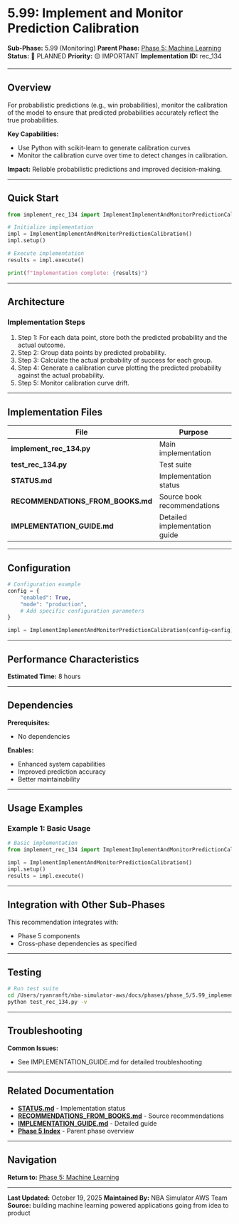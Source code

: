 # 5.99: Implement and Monitor Prediction Calibration

**Sub-Phase:** 5.99 (Monitoring)
**Parent Phase:** [Phase 5: Machine Learning](../PHASE_5_INDEX.md)
**Status:** 🔵 PLANNED
**Priority:** 🟡 IMPORTANT
**Implementation ID:** rec_134

---

## Overview

For probabilistic predictions (e.g., win probabilities), monitor the calibration of the model to ensure that predicted probabilities accurately reflect the true probabilities.

**Key Capabilities:**
- Use Python with scikit-learn to generate calibration curves
- Monitor the calibration curve over time to detect changes in calibration.

**Impact:**
Reliable probabilistic predictions and improved decision-making.

---

## Quick Start

```python
from implement_rec_134 import ImplementImplementAndMonitorPredictionCalibration

# Initialize implementation
impl = ImplementImplementAndMonitorPredictionCalibration()
impl.setup()

# Execute implementation
results = impl.execute()

print(f"Implementation complete: {results}")
```

---

## Architecture

### Implementation Steps

1. Step 1: For each data point, store both the predicted probability and the actual outcome.
2. Step 2: Group data points by predicted probability.
3. Step 3: Calculate the actual probability of success for each group.
4. Step 4: Generate a calibration curve plotting the predicted probability against the actual probability.
5. Step 5: Monitor calibration curve drift.

---

## Implementation Files

| File | Purpose |
|------|---------|
| **implement_rec_134.py** | Main implementation |
| **test_rec_134.py** | Test suite |
| **STATUS.md** | Implementation status |
| **RECOMMENDATIONS_FROM_BOOKS.md** | Source book recommendations |
| **IMPLEMENTATION_GUIDE.md** | Detailed implementation guide |

---

## Configuration

```python
# Configuration example
config = {
    "enabled": True,
    "mode": "production",
    # Add specific configuration parameters
}

impl = ImplementImplementAndMonitorPredictionCalibration(config=config)
```

---

## Performance Characteristics

**Estimated Time:** 8 hours

---

## Dependencies

**Prerequisites:**
- No dependencies

**Enables:**
- Enhanced system capabilities
- Improved prediction accuracy
- Better maintainability

---

## Usage Examples

### Example 1: Basic Usage

```python
# Basic implementation
from implement_rec_134 import ImplementImplementAndMonitorPredictionCalibration

impl = ImplementImplementAndMonitorPredictionCalibration()
impl.setup()
results = impl.execute()
```

---

## Integration with Other Sub-Phases

This recommendation integrates with:
- Phase 5 components
- Cross-phase dependencies as specified

---

## Testing

```bash
# Run test suite
cd /Users/ryanranft/nba-simulator-aws/docs/phases/phase_5/5.99_implement_and_monitor_prediction_calibration
python test_rec_134.py -v
```

---

## Troubleshooting

**Common Issues:**
- See IMPLEMENTATION_GUIDE.md for detailed troubleshooting

---

## Related Documentation

- **[STATUS.md](STATUS.md)** - Implementation status
- **[RECOMMENDATIONS_FROM_BOOKS.md](RECOMMENDATIONS_FROM_BOOKS.md)** - Source recommendations
- **[IMPLEMENTATION_GUIDE.md](IMPLEMENTATION_GUIDE.md)** - Detailed guide
- **[Phase 5 Index](../PHASE_5_INDEX.md)** - Parent phase overview

---

## Navigation

**Return to:** [Phase 5: Machine Learning](../PHASE_5_INDEX.md)

---

**Last Updated:** October 19, 2025
**Maintained By:** NBA Simulator AWS Team
**Source:** building machine learning powered applications going from idea to product
